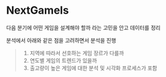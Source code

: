 # NextGameIs
다음 분기에 어떤 게임을 설계해야 할까 라는 고민을 안고 데이터를 정리

분석에서 아래와 같은 점을 고려하면서 분석을 진행

>1. 지역에 따라서 선호하는 게임 장르가 다를까
>2. 연도별 게임의 트렌드가 있을까
>3. 출고량이 높은 게임에 대한 분석 및 시각화 프로세스가 포함

